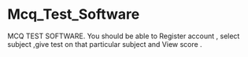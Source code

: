 # Mcq_Test_Software
MCQ TEST SOFTWARE.  You  should  be  able   to Register account , select subject ,give test on that particular subject and View  score .
